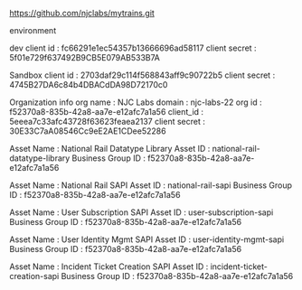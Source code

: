 https://github.com/njclabs/mytrains.git


environment

dev
client id 		: fc66291e1ec54357b13666696ad58117
client secret 	: 5f01e729f637492B9CB5E079AB533B7A

Sandbox
client id 		: 2703daf29c114f568843aff9c90722b5
client secret 	: 4745B27DA6c84b4DBACdDA98D72170c0

Organization info
org name 		: NJC Labs
domain 			: njc-labs-22
org id 			: f52370a8-835b-42a8-aa7e-e12afc7a1a56
client_id 		: 5eeea7c33afc43728f63623feaea2137
client secret 	: 30E33C7aA08546Cc9eE2AE1CDee52286



Asset Name			: National Rail Datatype Library
Asset ID			: national-rail-datatype-library
Business Group ID	: f52370a8-835b-42a8-aa7e-e12afc7a1a56

Asset Name 			: National Rail SAPI
Asset ID			: national-rail-sapi
Business Group ID	: f52370a8-835b-42a8-aa7e-e12afc7a1a56

Asset Name 			: User Subscription SAPI 
Asset ID			: user-subscription-sapi
Business Group ID	: f52370a8-835b-42a8-aa7e-e12afc7a1a56

Asset Name 			: User Identity Mgmt SAPI
Asset ID			: user-identity-mgmt-sapi
Business Group ID	: f52370a8-835b-42a8-aa7e-e12afc7a1a56

Asset Name			: Incident Ticket Creation SAPI
Asset ID			: incident-ticket-creation-sapi
Business Group ID	: f52370a8-835b-42a8-aa7e-e12afc7a1a56

